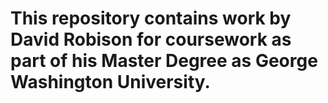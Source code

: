 # This repository contains work by David Robison for coursework as part of his Master Degree as George Washington University. 
